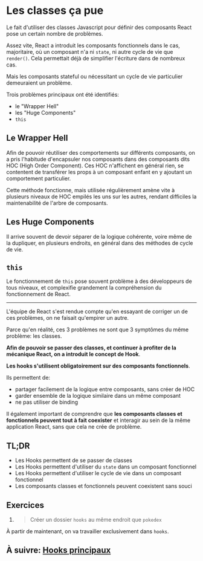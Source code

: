 # Les classes ça pue

Le fait d'utiliser des classes Javascript pour définir des composants React pose un certain nombre de problèmes.

Assez vite, React a introduit les composants fonctionnels dans le cas, majoritaire, où un composant n'a ni `state`, ni autre cycle de vie que `render()`. Cela permettait déjà de simplifier l'écriture dans de nombreux cas.

Mais les composants stateful ou nécessitant un cycle de vie particulier demeuraient un problème.

Trois problèmes principaux ont été identifiés:

- le "Wrapper Hell"
- les "Huge Components"
- `this`

## Le Wrapper Hell

Afin de pouvoir réutiliser des comportements sur différents composants, on a pris l'habitude d'encapsuler nos composants dans des composants dits HOC (High Order Component). Ces HOC n'affichent en général rien, se contentent de transférer les props à un composant enfant en y ajoutant un comportement particulier.

Cette méthode fonctionne, mais utilisée régulièrement amène vite à plusieurs niveaux de HOC empilés les uns sur les autres, rendant difficiles la maintenabilité de l'arbre de composants.

## Les Huge Components

Il arrive souvent de devoir séparer de la logique cohérente, voire même de la dupliquer, en plusieurs endroits, en général dans des méthodes de cycle de vie.

## `this`

Le fonctionnement de `this` pose souvent problème à des développeurs de tous niveaux, et complexifie grandement la compréhension du fonctionnement de React.

---

L'équipe de React s'est rendue compte qu'en essayant de corriger un de ces problèmes, on ne faisait qu'empirer un autre.

Parce qu'en réalité, ces 3 problèmes ne sont que 3 symptômes du même problème: les classes.

**Afin de pouvoir se passer des classes, et continuer à profiter de la mécanique React, on a introduit le concept de Hook**.

**Les hooks s'utilisent obligatoirement sur des composants fonctionnels**.

Ils permettent de:

- partager facilement de la logique entre composants, sans créer de HOC
- garder ensemble de la logique similaire dans un même composant
- ne pas utiliser de binding

Il également important de comprendre que **les composants classes et fonctionnels peuvent tout à fait coexister** et interagir au sein de la même application React, sans que cela ne crée de problème.

## TL;DR

- Les Hooks permettent de se passer de classes
- Les Hooks permettent d'utiliser du `state` dans un composant fonctionnel
- Les Hooks permettent d'utiliser le cycle de vie dans un composant fonctionnel
- Les composants classes et fonctionnels peuvent coexistent sans souci

## Exercices

1. > Créer un dossier `hooks` au même endroit que `pokedex`

À partir de maintenant, on va travailler exclusivement dans `hooks`.

## À suivre: [Hooks principaux](./2_hooks_principaux.md)
